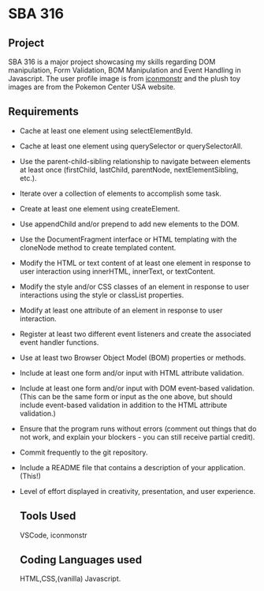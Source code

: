 # SBA 316
## Project
SBA 316 is a major project showcasing my skills regarding DOM manipulation, Form Validation, BOM Manipulation and Event Handling in Javascript.
The user profile image is from [iconmonstr](https://iconmonstr.com/user-20-png/) and the plush toy images are from the Pokemon Center USA website.

## Requirements
- Cache at least one element using selectElementById.
- Cache at least one element using querySelector or querySelectorAll.
- Use the parent-child-sibling relationship to navigate between elements at least once (firstChild, lastChild, parentNode, nextElementSibling, etc.).
- Iterate over a collection of elements to accomplish some task.
- Create at least one element using createElement.
- Use appendChild and/or prepend to add new elements to the DOM.
- Use the DocumentFragment interface or HTML templating with the cloneNode method to create templated content.
- Modify the HTML or text content of at least one element in response to user interaction using innerHTML, innerText, or textContent.
- Modify the style and/or CSS classes of an element in response to user interactions using the style or classList properties.
- Modify at least one attribute of an element in response to user interaction.
- Register at least two different event listeners and create the associated event handler functions.
- Use at least two Browser Object Model (BOM) properties or methods.
- Include at least one form and/or input with HTML attribute validation.
- Include at least one form and/or input with DOM event-based validation. (This can be the same form or input as the one above, but should include event-based validation in addition to the HTML attribute validation.)
- Ensure that the program runs without errors (comment out things that do not work, and explain your blockers - you can still receive partial credit).
- Commit frequently to the git repository.
- Include a README file that contains a description of your application. (This!)
- Level of effort displayed in creativity, presentation, and user experience.

  ## Tools Used
  VSCode, iconmonstr

  ## Coding Languages used
  HTML,CSS,(vanilla) Javascript.
